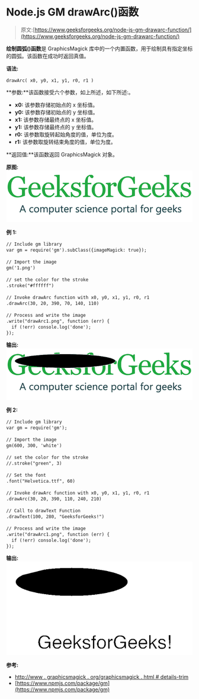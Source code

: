 # Node.js GM drawArc()函数

> 原文:[https://www.geeksforgeeks.org/node-js-gm-drawarc-function/](https://www.geeksforgeeks.org/node-js-gm-drawarc-function/)

**绘制圆弧()函数**是 GraphicsMagick 库中的一个内置函数，用于绘制具有指定坐标的圆弧。该函数在成功时返回真值。

**语法:**

```
drawArc( x0, y0, x1, y1, r0, r1 )
```

**参数:**该函数接受六个参数，如上所述，如下所述:。

*   **x0:** 该参数存储初始点的 x 坐标值。
*   **y0:** 该参数存储初始点的 y 坐标值。
*   **x1:** 该参数存储最终点的 x 坐标值。
*   **y1:** 该参数存储最终点的 y 坐标值。
*   **r0:** 该参数取旋转起始角度的值，单位为度。
*   **r1:** 该参数取旋转结束角度的值，单位为度。

**返回值:**该函数返回 GraphicsMagick 对象。

**原图:**
![](img/cc57d2786304222491542e08aad0db5b.png)

**例 1:**

```
// Include gm library
var gm = require('gm').subClass({imageMagick: true});

// Import the image
gm('1.png')

// set the color for the stroke
.stroke("#ffffff")

// Invoke drawArc function with x0, y0, x1, y1, r0, r1
.drawArc(30, 20, 390, 70, 140, 110)

// Process and write the image 
.write("drawArc1.png", function (err) {
  if (!err) console.log('done');
});
```

**输出:**
![](img/bfea27239df692ec948a35d2262355b2.png)

**例 2:**

```
// Include gm library
var gm = require('gm');

// Import the image
gm(600, 300, 'white')

// set the color for the stroke
//.stroke("green", 3)

// Set the font 
.font("Helvetica.ttf", 60)

// Invoke drawArc function with x0, y0, x1, y1, r0, r1
.drawArc(30, 20, 390, 110, 240, 210)

// Call to drawText Function
.drawText(100, 280, "GeeksforGeeks!")

// Process and write the image 
.write("drawArc1.png", function (err) {
  if (!err) console.log('done');
});
```

**输出:**
![](img/42c49a4f553fdf337a4a6bd3b570ab08.png)

**参考:**

*   [http://www . graphicsmagick . org/graphicsmagick . html # details-trim](http://www.graphicsmagick.org/GraphicsMagick.html#details-trim)
*   [https://www.npmjs.com/package/gm](https://www.npmjs.com/package/gm)